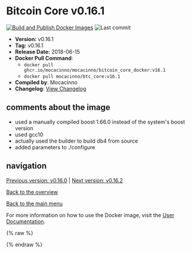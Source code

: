 # Bitcoin Core v0.16.1

[![Build and Publish Docker Images](https://github.com/mocacinno/bitcoin_core_docker/actions/workflows/build-and-publish.yml/badge.svg?branch=v16.1)](https://github.com/mocacinno/bitcoin_core_docker/actions/workflows/build-and-publish.yml)
![Last commit](https://badgen.net/github/last-commit/mocacinno/bitcoin_core_docker/v16.1)

- **Version:** v0.16.1
- **Tag:** v0.16.1
- **Release Date:** 2018-06-15
- **Docker Pull Command**:
  - `docker pull ghcr.io/mocacinno/mocacinno/bitcoin_core_docker:v16.1`
  - `docker pull mocacinno/btc_core:v16.1`
- **Compiled by**: Mocacinno
- **Changelog**: [View Changelog](https://github.com/bitcoin/bitcoin/blob/v0.16.1/doc/release-notes.md)

## comments about the image

- used a manually compiled boost 1.66.0 instead of the system's boost version
- used gcc10
- actually used the builder to build db4 from source
- added parameters to ./configure

## navigation

[Previous version: v0.16.0](./v16.0.md) | [Next version: v0.16.2](./v16.2.md)

[Back to the overview](./Readme.md)

[Back to the main menu](../Readme.md)

For more information on how to use the Docker image, visit the [User Documentation](../userdocs/Readme.md).

<!-- Google tag (gtag.js) -->
{% raw %}
<script async src="https://www.googletagmanager.com/gtag/js?id=G-BPC6NC6FF9"></script>
<script>
  window.dataLayer = window.dataLayer || [];
  function gtag(){dataLayer.push(arguments);}
  gtag('js', new Date());
  gtag('config', 'G-BPC6NC6FF9');
</script>
{% endraw %}
